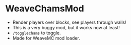 # WeaveChamsMod
- Render players over blocks, see players through walls!
- This is a very buggy mod, but it works now at least!
- `/togglechams` to toggle.
- Made for WeaveMC mod loader. 

